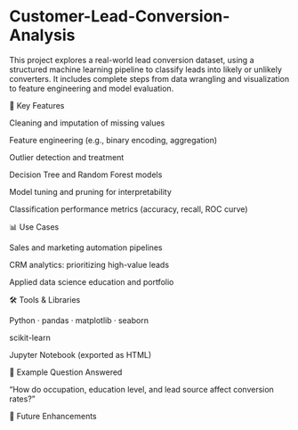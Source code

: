 # Customer-Lead-Conversion-Analysis
This project explores a real-world lead conversion dataset, using a structured machine learning pipeline to classify leads into likely or unlikely converters. It includes complete steps from data wrangling and visualization to feature engineering and model evaluation.


🧠 Key Features

Cleaning and imputation of missing values

Feature engineering (e.g., binary encoding, aggregation)

Outlier detection and treatment

Decision Tree and Random Forest models

Model tuning and pruning for interpretability

Classification performance metrics (accuracy, recall, ROC curve)

📊 Use Cases

Sales and marketing automation pipelines

CRM analytics: prioritizing high-value leads

Applied data science education and portfolio

🛠️ Tools & Libraries

Python · pandas · matplotlib · seaborn

scikit-learn

Jupyter Notebook (exported as HTML)

🚀 Example Question Answered

“How do occupation, education level, and lead source affect conversion rates?”

🚧 Future Enhancements
